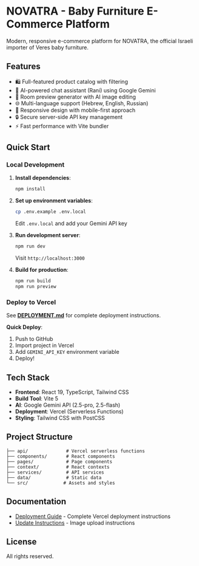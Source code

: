 # NOVATRA - Baby Furniture E-Commerce Platform

Modern, responsive e-commerce platform for NOVATRA, the official Israeli importer of Veres baby furniture.

## Features

- 🛍️ Full-featured product catalog with filtering
- 🤖 AI-powered chat assistant (Rani) using Google Gemini
- 🎨 Room preview generator with AI image editing
- 🌐 Multi-language support (Hebrew, English, Russian)
- 📱 Responsive design with mobile-first approach
- 🔒 Secure server-side API key management
- ⚡ Fast performance with Vite bundler

## Quick Start

### Local Development

1. **Install dependencies**:
   ```bash
   npm install
   ```

2. **Set up environment variables**:
   ```bash
   cp .env.example .env.local
   ```
   Edit `.env.local` and add your Gemini API key

3. **Run development server**:
   ```bash
   npm run dev
   ```
   Visit `http://localhost:3000`

4. **Build for production**:
   ```bash
   npm run build
   npm run preview
   ```

### Deploy to Vercel

See **[DEPLOYMENT.md](./DEPLOYMENT.md)** for complete deployment instructions.

**Quick Deploy**:
1. Push to GitHub
2. Import project in Vercel
3. Add `GEMINI_API_KEY` environment variable
4. Deploy!

## Tech Stack

- **Frontend**: React 19, TypeScript, Tailwind CSS
- **Build Tool**: Vite 5
- **AI**: Google Gemini API (2.5-pro, 2.5-flash)
- **Deployment**: Vercel (Serverless Functions)
- **Styling**: Tailwind CSS with PostCSS

## Project Structure

```
├── api/              # Vercel serverless functions
├── components/       # React components
├── pages/            # Page components
├── context/          # React contexts
├── services/         # API services
├── data/             # Static data
└── src/             # Assets and styles
```

## Documentation

- [Deployment Guide](./DEPLOYMENT.md) - Complete Vercel deployment instructions
- [Update Instructions](./UPDATE_INSTRUCTIONS.md) - Image upload instructions

## License

All rights reserved.
